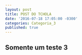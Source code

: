```yaml
---
layout: post
title: POST DO TCHOLA
date: '2016-07-18 17:05:00 -0300'
categories: Categoria_3
published: true
---
```


## Somente um teste 3
